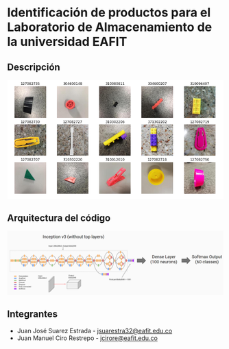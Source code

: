 # Identificación de productos para el Laboratorio de Almacenamiento de la universidad EAFIT

## Descripción
![prods_example](/images/prods_ex_2.png?raw=true "prods_example")
## Arquitectura del código
![architecture](/images/architecture.png?raw=true "architecture")
## Integrantes
* Juan José Suarez Estrada - jsuarestra32@eafit.edu.co
* Juan Manuel Ciro Restrepo - jcirore@eafit.edu.co
